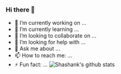 ### Hi there 👋

- 🔭 I’m currently working on ...
- 🌱 I’m currently learning ...
- 👯 I’m looking to collaborate on ...
- 🤔 I’m looking for help with ...
- 💬 Ask me about ...
- 📫 How to reach me: ...
- ⚡ Fun fact: ...
 ![Shashank's github stats](https://github-readme-stats.vercel.app/api?username=shashankqv&show_icons=true&hide=["issues"])




